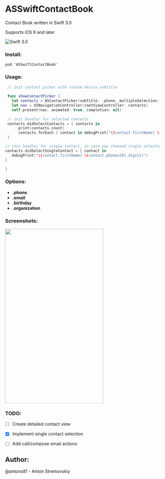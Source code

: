 
# ASSwiftContactBook
Contact Book written in Swift 3.0

Supports iOS 9 and later

![Swift 3.0](https://img.shields.io/badge/Swift-3.0-green.svg?style=flat)

### Install:
```
pod 'ASSwiftContactBook'
```

### Usage:
```swift
 // init contact picker with custom desire subtitle
 
 func showContactPicker {
   let contacts = ASContactPicker(subTitle: .phone, multipleSelection: true) // true by default
   let nav = UINavigationController(rootViewController: contacts)
   self.present(nav, animated: true, completion: nil)
 
 // init handler for selected contacts
 contacts.didSelectContacts = { contacts in
      print(contacts.count)
      contacts.forEach { contact in debugPrint("\(contact.firstName) \(contact.lastName)") }
 }

// init handler for single contact, in case you choosed single selection
contacts.didSelectSingleContact = { contact in
   debugPrint("\(contact.firstName) \(contact.phones[0].digits)")
}
  
}

```

### Options:
- **.phone**
- **.email**
- **.birthday**
- **.organization**

### Screenshots:
<img src="https://preview.ibb.co/nxkAq5/Simulator_Screen_Shot_Jul_1_2017_10_08_52.png" width="320" height="568">



### TODO:

- [ ] Create detailed contact view
- [x] Implement single contact selection
- [ ] Add call/compose email actions


## Author:
@antons81 - Anton Stremovskiy

